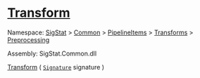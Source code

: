 # [Transform](./Scale-100663813.md)

Namespace: [SigStat]() > [Common](./../../../../README.md) > [PipelineItems]() > [Transforms]() > [Preprocessing](./../README.md)

Assembly: SigStat.Common.dll

[Transform](./Scale-100663813.md) ( [`Signature`](./../../../../Signature.md) signature )              
